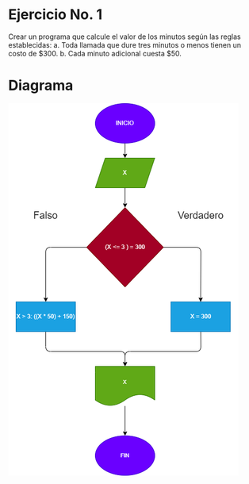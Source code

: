 # Ejercicio No. 1

Crear un programa que calcule el valor de los minutos según las reglas establecidas:
 a. Toda llamada que dure tres minutos o menos tienen un costo de $300.
 b. Cada minuto adicional cuesta $50.

# Diagrama

![Diagrama](llamada.png)